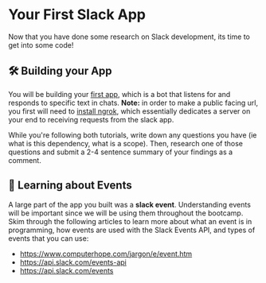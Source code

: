 # Your First Slack App

Now that you have done some research on Slack development, its time to get into some code! 

## 🛠 Building your App

You will be building your [first app](https://slack.dev/bolt-js/tutorial/getting-started#:~:text=%20Getting%20started%20with%20Bolt%20for%20JavaScript%20,handled%2C%20it%E2%80%99s%20time%20to%20set%20up...%20More%20%E2%80%A9https://slack.dev/bolt-js/tutorial/getting-started), which is a bot that listens for and responds to specific text in chats. **Note:** in order to make a public facing url, you first will need to [install ngrok](https://api.slack.com/tutorials/tunneling-with-ngrok), which essentially dedicates a server on your end to receiving requests from the slack app. 

While you're following both tutorials, write down any questions you have (ie what is this dependency, what is a scope). Then, research one of those questions and submit a 2-4 sentence summary of your findings as a comment. 

## 🔔 Learning about Events

A large part of the app you built was a **slack event**. Understanding events will be important since we will be using them throughout the bootcamp. Skim through the following articles to learn more about what an event is in programming, how events are used with the Slack Events API, and types of events that you can use:

* https://www.computerhope.com/jargon/e/event.htm
* https://api.slack.com/events-api
* https://api.slack.com/events